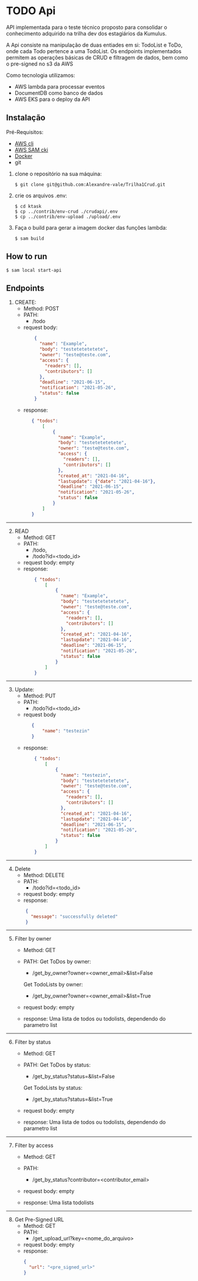 # TODO Api

API implementada para o teste técnico proposto para consolidar o conhecimento
adquirido na trilha dev dos estagiários da Kumulus.

A Api consiste na manipulação de duas entiades em si: TodoList
e ToDo, onde cada Todo pertence a uma TodoList. Os endpoints implementados permitem 
as operações básicas de CRUD e filtragem de dados, bem como o pre-signed no s3 da AWS

Como tecnologia utilizamos:
- AWS lambda para processar eventos
- DocumentDB como banco de dados
- AWS EKS para o deploy da API

## Instalação

Pré-Requisitos:
- [AWS cli](https://aws.amazon.com/cli/)
- [AWS SAM cki](https://docs.aws.amazon.com/serverless-application-model/latest/developerguide/serverless-sam-cli-install.html)
- [Docker](https://docs.docker.com/engine/install/)
- git

1. clone o repositório na sua máquina:
   ```shell
   $ git clone git@github.com:Alexandre-vale/Trilha1Crud.git
   ```

2. crie os arquivos .env:
   ````shell
   $ cd ktask
   $ cp ../contrib/env-crud ./crudapi/.env
   $ cp ../contrib/env-upload ./upload/.env
   ````

3. Faça o build para gerar a imagem docker das funções lambda:
   ```shell
   $ sam build
   ```

## How to run
   ````shell
   $ sam local start-api
   ````

## Endpoints

1. CREATE:
    - Method: POST
    - PATH:
      - /todo
    - request body:
       ```json
           {
             "name": "Example",
             "body": "testetetetetete",
             "owner": "teste@teste.com",
             "access": {  
               "readers": [],
               "contributors": []
             },
             "deadline": "2021-06-15",
             "notification": "2021-05-26",
             "status": false
           }
        ```
    * response:
        ```json
           { "todos":
               [
                   {
                     "name": "Example",
                     "body": "testetetetetete",
                     "owner": "teste@teste.com",
                     "access": {  
                       "readers": [],
                       "contributors": []
                     },
                     "created_at": "2021-04-16",
                     "lastupdate": {"date": "2021-04-16"},
                     "deadline": "2021-06-15",
                     "notification": "2021-05-26",
                     "status": false
                   }
               ] 
           }
        ```
    
---
2. READ
   * Method: GET
   * PATH: 
     - /todo,
     - /todo?id=<todo_id>
   * request body: empty
   * response:
       ```json
           { "todos":
               [
                   {
                     "name": "Example",
                     "body": "testetetetetete",
                     "owner": "teste@teste.com",
                     "access": {  
                       "readers": [],
                       "contributors": []
                     },
                     "created_at": "2021-04-16",
                     "lastupdate": "2021-04-16",
                     "deadline": "2021-06-15",
                     "notification": "2021-05-26",
                     "status": false
                   }
               ] 
           }
       ```

---

3. Update:
    * Method: PUT
   * PATH: 
     - /todo?id=<todo_id>
   * request body
     ```json
        {
            "name": "testezin"
        }
     ```
   * response:
       ```json
           { "todos":
               [
                   {
                     "name": "testezin",
                     "body": "testetetetetete",
                     "owner": "teste@teste.com",
                     "access": {  
                       "readers": [],
                       "contributors": []
                     },
                     "created_at": "2021-04-16",
                     "lastupdate": "2021-04-16",
                     "deadline": "2021-06-15",
                     "notification": "2021-05-26",
                     "status": false
                   }
               ] 
           }
       ```
    
---

4. Delete
   * Method: DELETE
   * PATH: 
     - /todo?id=<todo_id>
   * request body: empty
   * response:
    ```json
        {
          "message": "successfully deleted"
        }  
    ```

---

5. Filter by owner
   * Method: GET
   * PATH:
     Get ToDos by owner:
      - /get_by_owner?owner=<owner_email>&list=False 
        
     Get TodoLists by owner:
      - /get_by_owner?owner=<owner_email>&list=True
      
   * request body: empty
   * response: Uma lista de todos ou todolists, dependendo do parametro list
   
---

6. Filter by status
   * Method: GET
   * PATH:
     Get ToDos by status:
      - /get_by_status?status=<status>&list=False 
        
     Get TodoLists by status:
      - /get_by_status?status=<status>&list=True
      
   * request body: empty
   * response: Uma lista de todos ou todolists, dependendo do parametro list
   
---

7. Filter by access
   * Method: GET
   * PATH:
      - /get_by_status?contributor=<contributor_email>
      
   * request body: empty
   * response: Uma lista todolists
   
---

8. Get Pre-Signed URL
   * Method: GET
   * PATH:
      - /get_upload_url?key=<nome_do_arquivo>
   * request body: empty
   * response:
      ````json
      {
        "url": "<pre_signed_url>"
      }
      ````